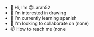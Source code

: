 - 👋 Hi, I’m @Larah52
- 💫 I’m interested in drawing 
- 🌱 I’m currently learning spanish
- 💞️ I'm looking to collaborate on (none)
- 📫 How to reach me (none

<!---
Larah52/Larah52 is a ✨ special ✨ repository because its `README.md` (this file) appears on your GitHub profile.
You can click the Preview link to take a look at your changes.
--->
